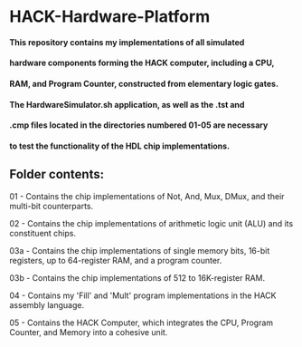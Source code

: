 # HACK-Hardware-Platform

#### This repository contains my implementations of all simulated 
#### hardware components forming the HACK computer, including a CPU, 
#### RAM, and Program Counter, constructed from elementary logic gates.

#### The HardwareSimulator.sh application, as well as the .tst and
#### .cmp files located in the directories numbered 01-05 are necessary
#### to test the functionality of the HDL chip implementations.

## Folder contents:
01 - Contains the chip implementations of Not, And, Mux, DMux, and their multi-bit counterparts.

02 - Contains the chip implementations of arithmetic logic unit (ALU) and its constituent chips.

03a - Contains the chip implementations of single memory bits, 16-bit registers, up to 64-register RAM, and a program counter.

03b - Contains the chip implementations of 512 to 16K-register RAM.

04 - Contains my 'Fill' and 'Mult' program implementations in the HACK assembly language.

05 - Contains the HACK Computer, which integrates the CPU, Program Counter, and Memory into a cohesive unit.

